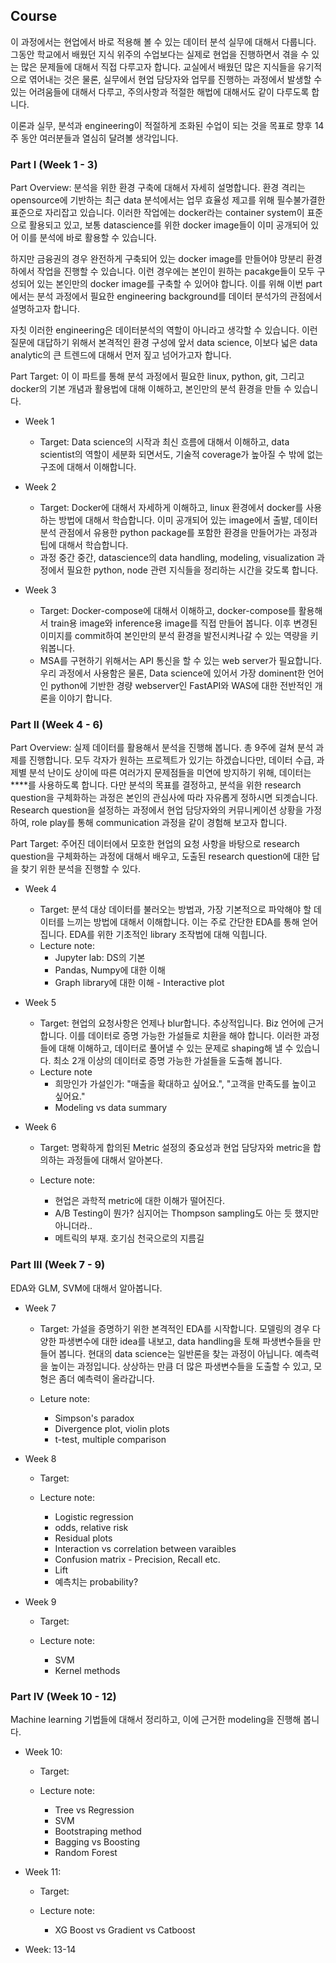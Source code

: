 ## Course

이 과정에서는 현업에서 바로 적용해 볼 수 있는 데이터 분석 실무에 대해서 다룹니다.
그동안 학교에서 배웠던 지식 위주의 수업보다는 실제로 현업을 진행하면서 겪을 수 있는 많은 문제들에 대해서 직접 다루고자 합니다.
교실에서 배웠던 많은 지식들을 유기적으로 엮어내는 것은 물론, 실무에서 현업 담당자와 업무를 진행하는 과정에서 발생할 수 있는 어려움들에 대해서 다루고, 주의사항과 적절한 해법에 대해서도 같이 다루도록 합니다.

이론과 실무, 분석과 engineering이 적절하게 조화된 수업이 되는 것을 목표로 향후 14주 동안 여러분들과 열심히 달려볼 생각입니다.


### **Part I** (Week 1 - 3)

Part Overview: 분석을 위한 환경 구축에 대해서 자세히 설명합니다. 환경 격리는 opensource에 기반하는 최근 data 분석에서는 업무 효율성 제고를 위해 필수불가결한 표준으로 자리잡고 있습니다. 이러한 작업에는 docker라는 container system이 표준으로 활용되고 있고, 보통 datascience를 위한 docker image들이 이미 공개되어 있어 이를 분석에 바로 활용할 수 있습니다. 

하지만 금융권의 경우 완전하게 구축되어 있는 docker image를 만들어야 망분리 환경 하에서 작업을 진행할 수 있습니다. 이런 경우에는 본인이 원하는 pacakge들이 모두 구성되어 있는 본인만의 docker image를 구축할 수 있어야 합니다. 이를 위해 이번 part에서는 분석 과정에서 필요한 engineering background를 데이터 분석가의 관점에서 설명하고자 합니다. 

자칫 이러한 engineering은 데이터분석의 역할이 아니라고 생각할 수 있습니다. 이런 질문에 대답하기 위해서 본격적인 환경 구성에 앞서 data science, 이보다 넓은 data analytic의 큰 트렌드에 대해서 먼저 짚고 넘어가고자 합니다. 

Part Target: 이 이 파트를 통해 분석 과정에서 필요한 linux, python, git, 그리고 docker의 기본 개념과 활용법에 대해 이해하고, 본인만의 분석 환경을 만들 수 있습니다.

- Week 1
  - Target: Data science의 시작과 최신 흐름에 대해서 이해하고, data scientist의 역할이 세분화 되면서도, 기술적 coverage가 높아질 수 밖에 없는 구조에 대해서 이해합니다.

- Week 2
  - Target: Docker에 대해서 자세하게 이해하고, linux 환경에서 docker를 사용하는 방법에 대해서 학습합니다. 이미 공개되어 있는 image에서 출발, 데이터 분석 관점에서 유용한 python package를 포함한 환경을 만들어가는 과정과 팁에 대해서 학습합니다.
  - 과정 중간 중간, datascience의 data handling, modeling, visualization 과정에서 필요한 python, node 관련 지식들을 정리하는 시간을 갖도록 합니다. 

- Week 3
    - Target: Docker-compose에 대해서 이해하고, docker-compose를 활용해서 train용 image와 inference용 image를 직접 만들어 봅니다. 이후 변경된 이미지를 commit하여 본인만의 분석 환경을 발전시켜나갈 수 있는 역량을 키워봅니다.
    - MSA를 구현하기 위해서는 API 통신을 할 수 있는 web server가 필요합니다. 우리 과정에서 사용함은 물론, Data science에 있어서 가장 dominent한 언어인 python에 기반한 경량 webserver인 FastAPI와 WAS에 대한 전반적인 개론을 이야기 합니다.

### **Part II** (Week 4 - 6)

Part Overview: 실제 데이터를 활용해서 분석을 진행해 봅니다. 총 9주에 걸쳐 분석 과제를 진행합니다. 모두 각자가 원하는 프로젝트가 있기는 하겠습니다만, 데이터 수급, 과제별 분석 난이도 상이에 따른 여러가지 문제점들을 미연에 방지하기 위해, 데이터는 ****를 사용하도록 합니다. 다만 분석의 목표를 결정하고, 분석을 위한 research question을 구체화하는 과정은 본인의 관심사에 따라 자유롭게 정하시면 되곗습니다.
Research question을 설정하는 과정에서 현업 담당자와의 커뮤니케이션 상황을 가정하여, role play를 통해 communication 과정을 같이 경험해 보고자 합니다. 

Part Target: 주어진 데이터에서 모호한 현업의 요청 사항을 바탕으로 research question을 구체화하는 과정에 대해서 배우고, 도출된 research question에 대한 답을 찾기 위한 분석을 진행할 수 있다.

- Week 4
    - Target: 분석 대상 데이터를 불러오는 방법과, 가장 기본적으로 파악해야 할 데이터를 느끼는 방법에 대해서 이해합니다. 이는 주로 간단한 EDA를 통해 얻어집니다. EDA를 위한 기초적인 library 조작법에 대해 익힙니다.
    - Lecture note:
        - Jupyter lab: DS의 기본
        - Pandas, Numpy에 대한 이해
        - Graph library에 대한 이해 - Interactive plot
    
    
- Week 5
    - Target: 현업의 요청사항은 언제나 blur합니다. 추상적입니다. Biz 언어에 근거합니다. 이를 데이터로 증명 가능한 가설들로 치환을 해야 합니다. 이러한 과정들에 대해 이해하고, 데이터로 풀어낼 수 있는 문제로 shaping해 낼 수 있습니다. 최소 2개 이상의 데이터로 증명 가능한 가설들을 도출해 봅니다.
    - Lecture note
        - 희망인가 가설인가: "매출을 확대하고 싶어요.", "고객을 만족도를 높이고 싶어요." 
        - Modeling vs data summary



- Week 6
    - Target: 명확하게 합의된 Metric 설정의 중요성과 현업 담당자와 metric을 합의하는 과정들에 대해서 알아본다. 

    - Lecture note:
        - 현업은 과학적 metric에 대한 이해가 떨어진다.
        - A/B Testing이 뭔가? 심지어는 Thompson sampling도 아는 듯 했지만 아니더라..
        - 메트릭의 부재. 호기심 천국으로의 지름길




### **Part III** (Week 7 - 9)

EDA와 GLM, SVM에 대해서 알아봅니다.

- Week 7
    - Target: 가설을 증명하기 위한 본격적인 EDA를 시작합니다. 모델링의 경우 다양한 파생변수에 대한 idea를 내보고, data handling을 토해 파생변수들을 만들어 봅니다. 현대의 data science는 일반론을 찾는 과정이 아닙니다. 예측력을 높이는 과정입니다. 상상하는 만큼 더 많은 파생변수들을 도출할 수 있고, 모형은 좀더 예측력이 올라갑니다.

    - Leture note:
        - Simpson's paradox
        - Divergence plot, violin plots
        - t-test, multiple comparison


- Week 8
    - Target:
    
    - Lecture note:
        - Logistic regression
        - odds, relative risk
        - Residual plots
        - Interaction vs correlation between varaibles
        - Confusion matrix - Precision, Recall etc.
        - Lift
        - 예측치는 probability?


- Week 9
    - Target:

    - Lecture note:
        - SVM
        - Kernel methods



### **Part IV** (Week 10 - 12)

Machine learning 기법들에 대해서 정리하고, 이에 근거한 modeling을 진행해 봅니다.

- Week 10:
    - Target:

    - Lecture note:
        - Tree vs Regression
        - SVM
        - Bootstraping method
        - Bagging vs Boosting
        - Random Forest
        
        
        
- Week 11:
    - Target:
    
    - Lecture note:
        - XG Boost vs Gradient  vs Catboost
        
- Week: 13-14